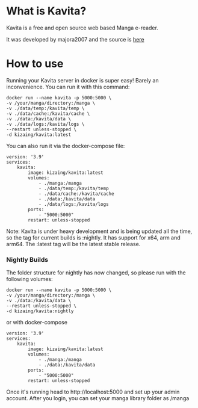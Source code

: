 # What is Kavita?
Kavita is a free and open source web based Manga e-reader. 

It was developed by majora2007 and the source is [here](https://github.com/Kareadita/Kavita)

# How to use
Running your Kavita server in docker is super easy! Barely an inconvenience. You can run it with this command: 

```
docker run --name kavita -p 5000:5000 \
-v /your/manga/directory:/manga \
-v ./data/temp:/kavita/temp \
-v ./data/cache:/kavita/cache \
-v ./data:/kavita/data \
-v ./data/logs:/kavita/logs \
--restart unless-stopped \
-d kizaing/kavita:latest
```

You can also run it via the docker-compose file:

```
version: '3.9'
services:
    kavita:
        image: kizaing/kavita:latest
        volumes:
            - ./manga:/manga
            - ./data/temp:/kavita/temp
            - ./data/cache:/kavita/cache
            - ./data:/kavita/data
            - ./data/logs:/kavita/logs
        ports:
            - "5000:5000"
        restart: unless-stopped
```

Note: Kavita is under heavy development and is being updated all the time, so the tag for current builds is :nightly. It has support for x64, arm and arm64. The :latest tag will be the latest stable release.

### Nightly Builds

The folder structure for nightly has now changed, so please run with the following volumes:

```
docker run --name kavita -p 5000:5000 \
-v /your/manga/directory:/manga \
-v ./data:/kavita/data \
--restart unless-stopped \
-d kizaing/kavita:nightly
```
or with docker-compose

```
version: '3.9'
services:
    kavita:
        image: kizaing/kavita:latest
        volumes:
            - ./manga:/manga
            - ./data:/kavita/data
        ports:
            - "5000:5000"
        restart: unless-stopped
```

Once it's running head to http://localhost:5000 and set up your admin account. After you login, you can set your manga library folder as /manga
